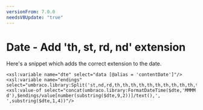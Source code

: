 ```yaml
---
versionFrom: 7.0.0
needsV8Update: "true"
---
```


# Date - Add 'th, st, rd, nd' extension
Here's a snippet which adds the correct extension to the date.

    <xsl:variable name="dte" select="data [@alias = 'contentDate']"/>
    <xsl:variable name="endings" select="umbraco.library:Split('st,nd,rd,th,th,th,th,th,th,th,th,th,th,th,th,th,th,th,th,th,st,nd,rd,th,th,th,th,th,th,th,st',',')"/>
    <xsl:value-of select="concat(umbraco.library:FormatDateTime($dte,'MMMM d'),$endings/value[number(substring($dte,9,2))]/text(),', ',substring($dte,1,4))"/>
